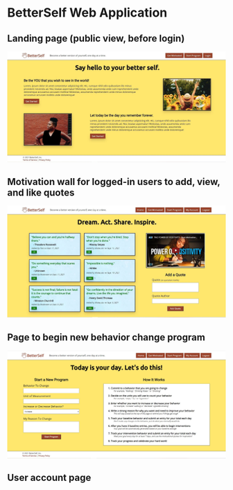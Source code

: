 <h1> BetterSelf Web Application</h1>
<h2>Landing page (public view, before login)</h2>
<img src="project_screenshots/landing_page.JPG">
<h2>Motivation wall for logged-in users to add, view, and like quotes</h2>
<img src="project_screenshots/quotes_wall.JPG">
<h2>Page to begin new behavior change program</h2>
<img src="project_screenshots/add_program_page.JPG">
<h2>User account page</h2>
